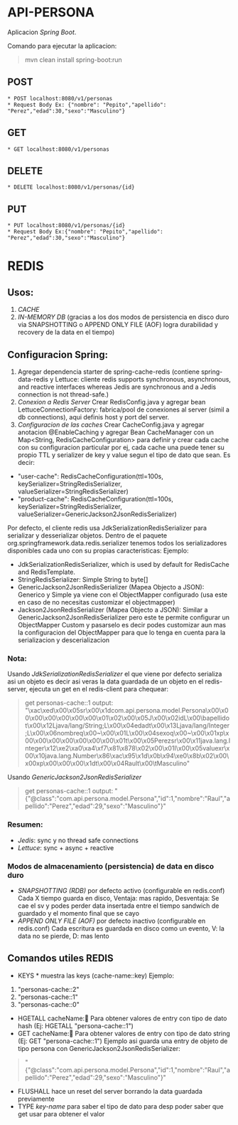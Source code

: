 # API-PERSONA
Aplicacion *Spring Boot*.

Comando para ejecutar la aplicacion: 
> mvn clean install spring-boot:run

## POST
    * POST localhost:8080/v1/personas
    * Request Body Ex: {"nombre": "Pepito","apellido": "Perez","edad":30,"sexo":"Masculino"}

## GET
    * GET localhost:8080/v1/personas


## DELETE
    * DELETE localhost:8080/v1/personas/{id}


## PUT
    * PUT localhost:8080/v1/personas/{id}
    * Request Body Ex:{"nombre": "Pepito","apellido": "Perez","edad":30,"sexo":"Masculino"}


# REDIS
## Usos:
1) *CACHE*
2) *IN-MEMORY DB* (gracias a los dos modos de persistencia en disco duro via SNAPSHOTTING o APPEND ONLY FILE (AOF) logra durabilidad y recovery de la data en el tiempo)

## Configuracion Spring:
1) Agregar dependencia starter de spring-cache-redis (contiene spring-data-redis y Lettuce: cliente redis supports synchronous, asynchronous, and reactive interfaces whereas Jedis are synchronous and a Jedis connection is not thread-safe.)
2) *Conexion a Redis Server* Crear RedisConfig.java y agregar bean LettuceConnectionFactory: fabrica/pool de conexiones al server (simil a db connections), aqui definis host y port del server.
3) *Configuracion de las caches* Crear CacheConfig.java y agregar anotacion @EnableCaching y agregar Bean CacheManager con un Map<String, RedisCacheConfiguration> para definir y crear cada cache con su configuracion particular por ej, cada cache una puede tener su propio TTL y serializer de key y value segun el tipo de dato que sean.
Es decir:
- "user-cache": RedisCacheConfiguration(ttl=100s, keySerializer=StringRedisSerializer, valueSerializer=StringRedisSerializer)
- "product-cache": RedisCacheConfiguration(ttl=100s, keySerializer=StringRedisSerializer, valueSerializer=GenericJackson2JsonRedisSerializer)

Por defecto, el cliente redis usa JdkSerializationRedisSerializer para serializar y desserializar objetos. Dentro de el paquete org.springframework.data.redis.serializer tenemos todos los serializadores disponibles cada uno con su propias caracteristicas:
Ejemplo:
- JdkSerializationRedisSerializer, which is used by default for RedisCache and RedisTemplate.
- StringRedisSerializer: Simple String to byte[]
- GenericJackson2JsonRedisSerializer (Mapea Objecto a JSON): Generico y Simple ya viene con el ObjectMapper configurado (usa este en caso de no necesitas customizar el objectmapper)
- Jackson2JsonRedisSerializer (Mapea Objecto a JSON): Similar a GenericJackson2JsonRedisSerializer pero este te permite configurar un ObjectMapper Custom y pasarselo es decir podes customizar aun mas la configuracion del ObjectMapper para que lo tenga en cuenta para la serializacion y descerializacion 

### Nota:
Usando *JdkSerializationRedisSerializer* el que viene por defecto serializa asi un objeto es decir asi veras la data guardada de un objeto en el redis-server, ejecuta un get en el redis-client para chequear:
> get personas-cache::1
> output: "\xac\xed\x00\x05sr\x00\x1dcom.api.persona.model.Persona\x00\x00\x00\x00\x00\x00\x00\x01\x02\x00\x05J\x00\x02idL\x00\bapellidot\x00\x12Ljava/lang/String;L\x00\x04edadt\x00\x13Ljava/lang/Integer;L\x00\x06nombreq\x00~\x00\x01L\x00\x04sexoq\x00~\x00\x01xp\x00\x00\x00\x00\x00\x00\x00\x01t\x00\x05Perezsr\x00\x11java.lang.Integer\x12\xe2\xa0\xa4\xf7\x81\x878\x02\x00\x01I\x00\x05valuexr\x00\x10java.lang.Number\x86\xac\x95\x1d\x0b\x94\xe0\x8b\x02\x00\x00xp\x00\x00\x00\x1dt\x00\x04Rault\x00\tMasculino"

Usando *GenericJackson2JsonRedisSerializer*
> get personas-cache::1
> output: "{\"@class\":\"com.api.persona.model.Persona\",\"id\":1,\"nombre\":\"Raul\",\"apellido\":\"Perez\",\"edad\":29,\"sexo\":\"Masculino\"}"

### Resumen:
- *Jedis*:   sync y no thread safe connections
- *Lettuce*: sync + async + reactive

### Modos de almacenamiento (persistencia) de data en disco duro
- *SNAPSHOTTING (RDB)* por defecto activo (configurable en redis.conf) Cada X tiempo guarda en disco, Ventaja: mas rapido, Desventaja: Se cae el sv y podes perder data insertada entre el tiempo sandwich de guardado y el momento final que se cayo
- *APPEND ONLY FILE (AOF)* por defecto inactivo (configurable en redis.conf) Cada escritura es guardada en disco como un evento, V: la data no se pierde, D: mas lento

## Comandos utiles REDIS
- KEYS * muestra las keys (cache-name::key)
Ejemplo: 
1) "personas-cache::2"
2) "personas-cache::1"
3) "personas-cache::0"

- HGETALL cacheName::key: Para obtener valores de entry con tipo de dato hash (Ej: HGETALL "persona-cache::1")
- GET cacheName::key: Para obtener valores de entry con tipo de dato string (Ej: GET "persona-cache::1")
Ejemplo asi guarda una entry de objeto de tipo persona con GenericJackson2JsonRedisSerializer:
> "{\"@class\":\"com.api.persona.model.Persona\",\"id\":1,\"nombre\":\"Raul\",\"apellido\":\"Perez\",\"edad\":29,\"sexo\":\"Masculino\"}"
- FLUSHALL hace un reset del server borrando la data guardada previamente
- TYPE *key-name* para saber el tipo de dato para desp poder saber que get usar para obtener el valor


